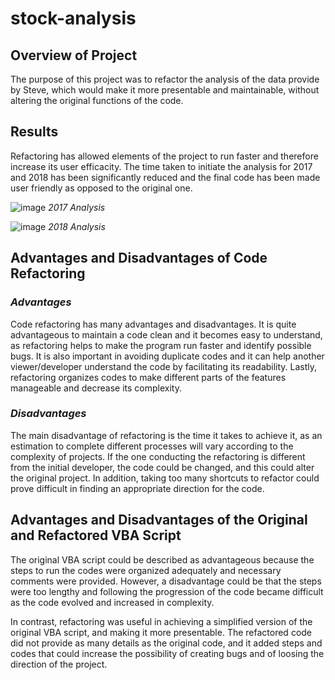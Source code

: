# stock-analysis

## **Overview of Project**

The purpose of this project was to refactor the analysis of the data provide by Steve, which would make it more presentable and maintainable, without altering the original functions of the code.

## **Results**

Refactoring has allowed elements of the project to run faster and therefore increase its user efficacity. The time taken to initiate the analysis for 2017 and 2018 has been significantly reduced and the final code has been made user friendly as opposed to the original one.

![image](https://user-images.githubusercontent.com/75655852/104109874-2f7e8d80-52a0-11eb-823f-41801293f9d1.png)
*2017 Analysis*

![image](https://user-images.githubusercontent.com/75655852/104111257-f9480a80-52ad-11eb-8c07-280ec3214c67.png)
*2018 Analysis*

## **Advantages and Disadvantages of Code Refactoring**

### *Advantages* 

Code refactoring has many advantages and disadvantages. It is quite advantageous to maintain a code clean and it becomes easy to understand, as refactoring helps to make the program run faster and identify possible bugs. It is also important in avoiding duplicate codes and it can help another viewer/developer understand the code by facilitating its readability. Lastly, refactoring organizes codes to make different parts of the features manageable and decrease its complexity.

### *Disadvantages*

The main disadvantage of refactoring is the time it takes to achieve it, as an estimation to complete different processes will vary according to the complexity of projects. If the one conducting the refactoring is different from the initial developer, the code could be changed, and this could alter the original project. In addition, taking too many shortcuts to refactor could prove difficult in finding an appropriate direction for the code.

## **Advantages and Disadvantages of the Original and Refactored VBA Script**

The original VBA script could be described as advantageous because the steps to run the codes were organized adequately and necessary comments were provided. However, a disadvantage could be that the steps were too lengthy and following the progression of the code became difficult as the code evolved and increased in complexity. 

In contrast, refactoring was useful in achieving a simplified version of the original VBA script, and making it more presentable. The refactored code did not provide as many details as the original code, and it added steps and codes that could increase the possibility of creating bugs and of loosing the direction of the project. 
